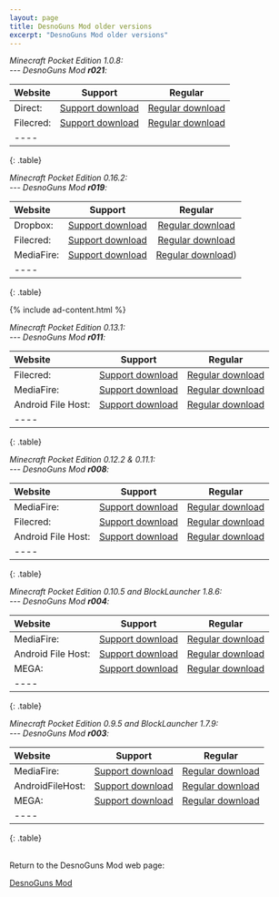 ```yaml
---
layout: page
title: DesnoGuns Mod older versions
excerpt: "DesnoGuns Mod older versions"
---
```


<i>Minecraft Pocket Edition 1.0.8:</i><br>
<i> --- DesnoGuns Mod <b>r021</b>:</i>

| Website | Support | Regular |
|:--------|:-------:|:-------:|
| Direct:            | [Support download](https://github.com/Desno365/DesnoGuns-Mod/releases/download/r021/DesnoGuns_Mod_r021_Desno365.modpkg) | [Regular download](https://github.com/Desno365/DesnoGuns-Mod/releases/download/r021/DesnoGuns_Mod_r021_Desno365.modpkg) |
| Filecred:          | [Support download](http://adf.ly/1hAwH3) | [Regular download](http://filecred.com/AB2CG586) |
|----
{: .table}


<i>Minecraft Pocket Edition 0.16.2:</i><br>
<i> --- DesnoGuns Mod <b>r019</b>:</i>

| Website | Support | Regular |
|:--------|:-------:|:-------:|
| Dropbox:           | [Support download](http://adf.ly/1gEhIR) | [Regular download](https://www.dropbox.com/s/zimc8i3qxrb0qk1/DesnoGuns_Mod_r019_Desno365.modpkg?dl=1) |
| Filecred:          | [Support download](http://adf.ly/1gEhcV) | [Regular download](http://filecred.com/AB17G583) |
| MediaFire:         | [Support download](http://adf.ly/1gEheZ) | [Regular download](http://www.mediafire.com/file/fa174ch7uh8snmh/DesnoGuns_Mod_r019_Desno365.modpkg)) |
|----
{: .table}

{% include ad-content.html %}
<br>

<i>Minecraft Pocket Edition 0.13.1:</i><br>
<i> --- DesnoGuns Mod <b>r011</b>:</i>

| Website | Support | Regular |
|:--------|:-------:|:-------:|
| Filecred:          | [Support download](http://adf.ly/1TidSk) | [Regular download](http://filecred.com/A423G567) |
| MediaFire:         | [Support download](http://adf.ly/1TidW3) | [Regular download](http://www.mediafire.com/download/l3wv18fkokefz1f/DesnoGuns_r011_Desno365.zip) |
| Android File Host: | [Support download](http://adf.ly/1TidOf) | [Regular download](https://www.androidfilehost.com/?fid=24269982087022113) |
|----
{: .table}


<i>Minecraft Pocket Edition 0.12.2 & 0.11.1:</i><br>
<i> --- DesnoGuns Mod <b>r008</b>:</i>

| Website | Support | Regular |
|:--------|:-------:|:-------:|
| MediaFire:         | [Support download](http://adf.ly/1O0Q9Y) | [Regular download](http://www.mediafire.com/download/7ldhkxrpp39heed/DesnoGuns_r008_Desno365.zip) |
| Filecred:          | [Support download](http://adf.ly/1O0QD9) | [Regular download](http://filecred.com/A132G55F) |
| Android File Host: | [Support download](http://adf.ly/1O0QHV) | [Regular download](https://www.androidfilehost.com/?fid=24052804347812199) |
|----
{: .table}


<i>Minecraft Pocket Edition 0.10.5 and BlockLauncher 1.8.6:</i><br>
<i> --- DesnoGuns Mod <b>r004</b>:</i>

| Website | Support | Regular |
|:--------|:-------:|:-------:|
| MediaFire:         | [Support download](http://adf.ly/12exnh) | [Regular download](http://www.mediafire.com/download/tcd1zd4by1kjzc9/DesnoGuns_r004_Desno365.zip) |
| Android File Host: | [Support download](http://adf.ly/12eyOl) | [Regular download](https://www.androidfilehost.com/?fid=95916177934530177) |
| MEGA:              | [Support download](http://adf.ly/12ey73) | [Regular download](https://mega.co.nz/#!m1ZiWBzQ!f-rrW3MlSKYGwKJLnuao-FPMKXLkkUsSkAxmewQsgV0) |
|----
{: .table}


<i>Minecraft Pocket Edition 0.9.5 and BlockLauncher 1.7.9:</i><br>
<i> --- DesnoGuns Mod <b>r003</b>:</i>

| Website | Support | Regular |
|:--------|:-------:|:-------:|
| MediaFire:       | [Support download](http://adf.ly/wbeKd) | [Regular download](http://www.mediafire.com/download/lteboluuz98qtqb/DesnoGuns_r003_Desno365.zip) |
| AndroidFileHost: | [Support download](http://adf.ly/wbe2B) | [Regular download](https://www.androidfilehost.com/?fid=95916177934516426) |
| MEGA:            | [Support download](http://adf.ly/wbeBn) | [Regular download](https://mega.co.nz/#!HwA3QAwJ!elIYzO1sB4xdzgQmmXKgUbjZrAJBf7f4Mav1mCHeNBA) |
|----
{: .table}


<br>Return to the DesnoGuns Mod web page:

<div markdown="0"><a href="{{ site.url }}/minecraft/desnoguns-mod/#older-versions" class="btn">DesnoGuns Mod</a></div>


